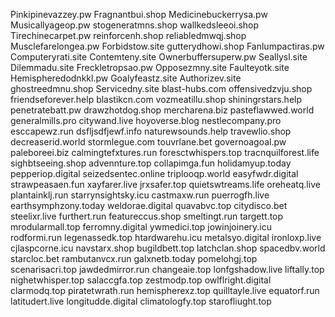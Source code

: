 Pinkipinevazzey.pw
Fragnantbui.shop
Medicinebuckerrysa.pw
Musicallyageop.pw
stogeneratmns.shop
wallkedsleeoi.shop
Tirechinecarpet.pw
reinforcenh.shop
reliabledmwqj.shop
Musclefarelongea.pw
Forbidstow.site
gutterydhowi.shop
Fanlumpactiras.pw
Computeryrati.site
Contemteny.site
Ownerbuffersuperw.pw
Seallysl.site
Dilemmadu.site
Freckletropsao.pw
Opposezmny.site
Faulteyotk.site
Hemispheredodnkkl.pw
Goalyfeastz.site
Authorizev.site
ghostreedmnu.shop
Servicedny.site
blast-hubs.com
offensivedzvju.shop
friendseforever.help
blastikcn.com
vozmeatillu.shop
shiningrstars.help
penetratebatt.pw
drawzhotdog.shop
mercharena.biz
pasteflawwed.world
generalmills.pro
citywand.live
hoyoverse.blog
nestlecompany.pro
esccapewz.run
dsfljsdfjewf.info
naturewsounds.help
travewlio.shop
decreaserid.world
stormlegue.com
touvrlane.bet
governoagoal.pw
paleboreei.biz
calmingtefxtures.run
foresctwhispers.top
tracnquilforest.life
sighbtseeing.shop
advennture.top
collapimga.fun
holidamyup.today
pepperiop.digital
seizedsentec.online
triplooqp.world
easyfwdr.digital
strawpeasaen.fun
xayfarer.live
jrxsafer.top
quietswtreams.life
oreheatq.live
plantainklj.run
starrynsightsky.icu
castmaxw.run
puerrogfh.live
earthsymphzony.today
weldorae.digital
quavabvc.top
citydisco.bet
steelixr.live
furthert.run
featureccus.shop
smeltingt.run
targett.top
mrodularmall.top
ferromny.digital
ywmedici.top
jowinjoinery.icu
rodformi.run
legenassedk.top
htardwarehu.icu
metalsyo.digital
ironloxp.live
cjlaspcorne.icu
navstarx.shop
bugildbett.top
latchclan.shop
spacedbv.world
starcloc.bet
rambutanvcx.run
galxnetb.today
pomelohgj.top
scenarisacri.top
jawdedmirror.run
changeaie.top
lonfgshadow.live
liftally.top
nighetwhisper.top
salaccgfa.top
zestmodp.top
owlflright.digital
clarmodq.top
piratetwrath.run
hemispherexz.top
quilltayle.live
equatorf.run
latitudert.live
longitudde.digital
climatologfy.top
starofliught.top
